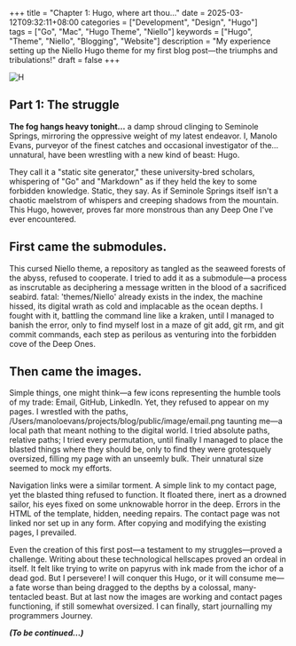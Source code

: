 +++
title = "Chapter 1: Hugo, where art thou..."
date = 2025-03-12T09:32:11+08:00
categories = ["Development", "Design", "Hugo"]  
tags = ["Go", "Mac", "Hugo Theme", "Niello"] 
keywords = ["Hugo", "Theme", "Niello", "Blogging", "Website"] 
description = "My experience setting up the Niello Hugo theme for my first blog post—the triumphs and tribulations!"
draft = false
+++

![H](../../image/seminolesprings.jpeg)


## Part 1: The struggle

**The fog hangs heavy tonight...** a damp shroud clinging to Seminole Springs, mirroring the oppressive weight of my latest endeavor. I, Manolo Evans, purveyor of the finest catches and occasional investigator of the… unnatural, have been wrestling with a new kind of beast: Hugo.

They call it a "static site generator," these university-bred scholars, whispering of "Go" and "Markdown" as if they held the key to some forbidden knowledge. Static, they say. As if Seminole Springs itself isn't a chaotic maelstrom of whispers and creeping shadows from the mountain.  This Hugo, however, proves far more monstrous than any Deep One I've ever encountered.

## First came the submodules. 
This cursed Niello theme, a repository as tangled as the seaweed forests of the abyss, refused to cooperate. I tried to add it as a submodule—a process as inscrutable as deciphering a message written in the blood of a sacrificed seabird.  fatal: 'themes/Niello' already exists in the index, the machine hissed, its digital wrath as cold and implacable as the ocean depths.  I fought with it, battling the command line like a kraken, until I managed to banish the error, only to find myself lost in a maze of git add, git rm, and git commit commands, each step as perilous as venturing into the forbidden cove of the Deep Ones.

## Then came the images.  
Simple things, one might think—a few icons representing the humble tools of my trade: Email, GitHub, LinkedIn. Yet, they refused to appear on my pages.  I wrestled with the paths, /Users/manoloevans/projects/blog/public/image/email.png taunting me—a local path that meant nothing to the digital world. I tried absolute paths, relative paths; I tried every permutation, until finally I managed to place the blasted things where they should be, only to find they were grotesquely oversized, filling my page with an unseemly bulk.  Their unnatural size seemed to mock my efforts.

Navigation links were a similar torment.  A simple link to my contact page, yet the blasted thing refused to function.  It floated there, inert as a drowned sailor, his eyes fixed on some unknowable horror in the deep. Errors in the HTML of the template, hidden, needing repairs. The contact page was not linked nor set up in any form. After copying and modifying the existing pages, I prevailed.

Even the creation of this first post—a testament to my struggles—proved a challenge.  Writing about these technological hellscapes proved an ordeal in itself. It felt like trying to write on papyrus with ink made from the ichor of a dead god. But I persevere! I will conquer this Hugo, or it will consume me—a fate worse than being dragged to the depths by a colossal, many-tentacled beast. But at last now the images are working and contact pages functioning, if still somewhat oversized. I can finally, start journalling my programmers Journey.

***(To be continued...)***